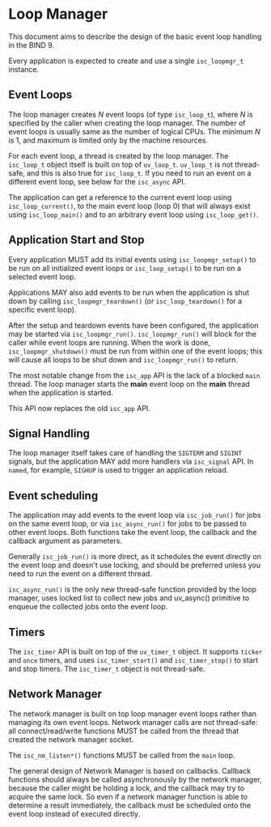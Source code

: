 <!--
Copyright (C) Internet Systems Consortium, Inc. ("ISC")

SPDX-License-Identifier: MPL-2.0

This Source Code Form is subject to the terms of the Mozilla Public
License, v. 2.0.  If a copy of the MPL was not distributed with this
file, you can obtain one at https://mozilla.org/MPL/2.0/.

See the COPYRIGHT file distributed with this work for additional
information regarding copyright ownership.
-->

# Loop Manager

This document aims to describe the design of the basic event loop handling in
the BIND 9.

Every application is expected to create and use a single ``isc_loopmgr_t``
instance.

## Event Loops

The loop manager creates *N* event loops (of type ``isc_loop_t``), where *N* is
specified by the caller when creating the loop manager.  The number of event
loops is usually same as the number of logical CPUs.  The minimum *N* is 1, and
maximum is limited only by the machine resources.

For each event loop, a thread is created by the loop manager.  The
``isc_loop_t`` object itself is built on top of ``uv_loop_t``.  ``uv_loop_t``
is not thread-safe, and this is also true for ``isc_loop_t``.  If you need to
run an event on a different event loop, see below for the ``isc_async`` API.

The application can get a reference to the current event loop using
``isc_loop_current()``, to the main event loop (loop 0) that will always exist
using ``isc_loop_main()`` and to an arbitrary event loop using
``isc_loop_get()``.

## Application Start and Stop

Every application MUST add its initial events using ``isc_loopmgr_setup()`` to
be run on all initialized event loops or ``isc_loop_setup()`` to be run on a
selected event loop.

Applications MAY also add events to be run when the application is shut down by
calling ``isc_loopmgr_teardown()`` (or ``isc_loop_teardown()`` for a specific
event loop).

After the setup and teardown events have been configured, the application may
be started via ``isc_loopmgr_run()``.  ``isc_loopmgr_run()`` will block for the
caller while event loops are running.  When the work is done,
``isc_loopmgr_shutdown()`` must be run from within one of the event loops; this
will cause all loops to be shut down and ``isc_loopmgr_run()`` to return.

The most notable change from the ``isc_app`` API is the lack of a blocked
``main`` thread.  The loop manager starts the **main** event loop on the
**main** thread when the application is started.

This API now replaces the old ``isc_app`` API.

## Signal Handling

The loop manager itself takes care of handling the ``SIGTERM`` and ``SIGINT``
signals, but the application MAY add more handlers via ``isc_signal`` API.  In
``named``, for example, ``SIGHUP`` is used to trigger an application reload.

## Event scheduling

The application may add events to the event loop via ``isc_job_run()`` for jobs
on the same event loop, or via ``isc_async_run()`` for jobs to be passed to
other event loops.  Both functions take the event loop, the callback and the
callback argument as parameters.

Generally ``isc_job_run()`` is more direct, as it schedules the event directly
on the event loop and doesn't use locking, and should be preferred unless you
need to run the event on a different thread.

``isc_async_run()`` is the only new thread-safe function provided by the loop
manager, uses locked list to collect new jobs and uv_async() primitive to
enqueue the collected jobs onto the event loop.

## Timers

The ``isc_timer`` API is built on top of the ``uv_timer_t`` object.
It supports ``ticker`` and ``once`` timers, and uses ``isc_timer_start()``
and ``isc_timer_stop()`` to start and stop timers. The ``isc_timer_t``
object is not thread-safe.

## Network Manager

The network manager is built on top loop manager event loops rather than
managing its own event loops.  Network manager calls are not thread-safe:
all connect/read/write functions MUST be called from the thread that created
the network manager socket.

The ``isc_nm_listen*()`` functions MUST be called from the ``main`` loop.

The general design of Network Manager is based on callbacks.  Callback
functions should always be called asynchronously by the network manager,
because the caller might be holding a lock, and the callback may try to
acquire the same lock.  So even if a network manager function is able to
determine a result immediately, the callback must be scheduled onto the
event loop instead of executed directly.
